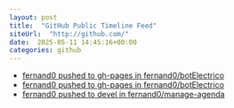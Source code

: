 ```yaml
---
layout: post
title:  "GitHub Public Timeline Feed"
siteUrl:  "http://github.com/"
date:  2025-05-11 14:45:16+00:00
categories: github
---
```

*  [fernand0 pushed to gh-pages in fernand0/botElectrico](https://github.com/fernand0/botElectrico/compare/6974068d66...c9b9245dd9)
*  [fernand0 pushed to gh-pages in fernand0/botElectrico](https://github.com/fernand0/botElectrico/compare/384e05846d...854b1486fb)
*  [fernand0 pushed to devel in fernand0/manage-agenda](https://github.com/fernand0/manage-agenda/compare/58078e9f81...16379184da)
